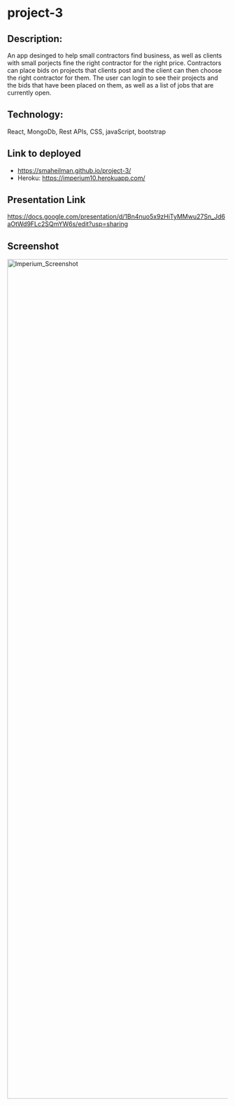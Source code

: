 # project-3

## Description:
An app desinged to help small contractors find business, as well as clients with small porjects fine the right contractor for the right price. Contractors can place bids on projects that clients post and the client can then choose the right contractor for them. The user can login to see their projects and the bids that have been placed on them, as well as a list of jobs that are currently open.

## Technology:
React, MongoDb, Rest APIs, CSS, javaScript, bootstrap

## Link to deployed
* https://smaheilman.github.io/project-3/
* Heroku: https://imperium10.herokuapp.com/

## Presentation Link
https://docs.google.com/presentation/d/1Bn4nuo5x9zHiTyMMwu27Sn_Jd6aOtWd9FLc2SQmYW6s/edit?usp=sharing

## Screenshot
<img width="1919" alt="Imperium_Screenshot" src="https://user-images.githubusercontent.com/88754114/152628835-71fc2dd1-897b-4120-b502-fb8b174a417c.png">
